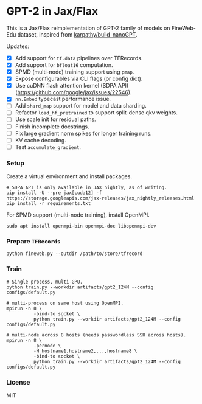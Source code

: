 # GPT-2 in Jax/Flax

This is a Jax/Flax reimplementation of GPT-2 family of models on FineWeb-Edu dataset, inspired from [karpathy/build_nanoGPT](https://github.com/karpathy/build-nanogpt).

Updates:
- [x] Add support for `tf.data` pipelines over TFRecords.
- [x] Add support for `bfloat16` computation.
- [x] SPMD (multi-node) training support using `pmap`.
- [x] Expose configurables via CLI flags (or config dict).
- [x] Use cuDNN flash attention kernel (SDPA API) (https://github.com/google/jax/issues/22546).
- [x] `nn.Embed` typecast performance issue.
- [ ] Add `shard_map` support for model and data sharding.
- [ ] Refactor `load_hf_pretrained` to support split-dense qkv weights.
- [ ] Use scale init for residual paths.
- [ ] Finish incomplete docstrings.
- [ ] Fix large gradient norm spikes for longer training runs.
- [ ] KV cache decoding.
- [ ] Test `accumulate_gradient`.
### Setup
Create a virtual environment and install packages.
```shell
# SDPA API is only available in JAX nightly, as of writing.
pip install -U --pre jax[cuda12] -f https://storage.googleapis.com/jax-releases/jax_nightly_releases.html
pip install -r requirements.txt
```

For SPMD support (multi-node training), install OpenMPI.
```shell
sudo apt install openmpi-bin openmpi-doc libopenmpi-dev
```

### Prepare `TFRecords`
```shell
python fineweb.py --outdir /path/to/store/tfrecord
```

### Train
```shell
# Single process, multi-GPU.
python train.py --workdir artifacts/gpt2_124M --config configs/default.py

# multi-process on same host using OpenMPI.
mpirun -n 8 \
          -bind-to socket \
          python train.py --workdir artifacts/gpt2_124M --config configs/default.py

# multi-node across 8 hosts (needs passwordless SSH across hosts).
mpirun -n 8 \
          -pernode \
          -H hostname1,hostname2,...,hostname8 \
          -bind-to socket \
          python train.py --workdir artifacts/gpt2_124M --config configs/default.py
```

### License
MIT